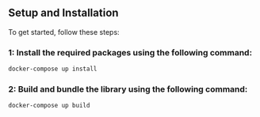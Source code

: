 ## Setup and Installation

To get started, follow these steps:

### 1: Install the required packages using the following command:

```bash
docker-compose up install
```

### 2: Build and bundle the library using the following command:

```bash
docker-compose up build
```
